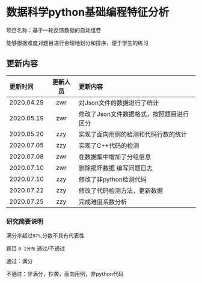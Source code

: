 # 数据科学python基础编程特征分析
项目名称：基于一轮反馈数据的自动组卷

能够根据难度对题目进行合理地划分和排序，便于学生的练习

## 更新内容
| 更新时间 | 更新人员 | 更新内容 |
| :---| :---: | :--- |
| 2020.04.29 | zwr | 对Json文件的数据进行了统计 |
| 2020.05.19 | zwr | 修改了Json文件数据格式，按照题目进行区分 |
| 2020.05.20 | zzy | 实现了面向用例的检测和代码行数的统计 |
| 2020.07.05 | zzy | 实现了C++代码的检测 |
| 2020.07.08 | zwr | 在数据集中增加了分组信息 |
| 2020.07.10 | zwr | 删除损坏数据 编写问题日志|
| 2020.07.10 | zzy | 修改了非python检测代码 |
| 2020.07.22 | zzy | 修改了代码检测方法，更新数据 |
| 2020.07.25 | zzy | 完成难度系数分析 |

### 研究简要说明

满分率超过`97%`,分数不具有代表性

题目 `0-1分布` 通过/不通过

通过：满分

不通过：非满分，抄袭，面向用例，非python代码

